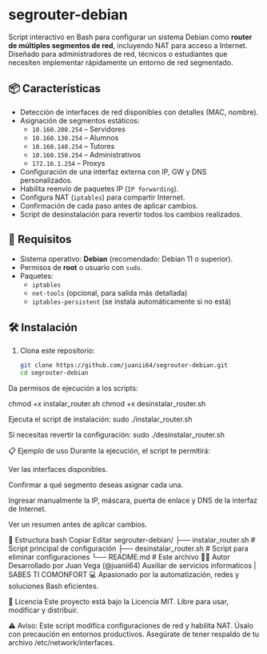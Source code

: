 # segrouter-debian

Script interactivo en Bash para configurar un sistema Debian como **router de múltiples segmentos de red**, incluyendo NAT para acceso a Internet. Diseñado para administradores de red, técnicos o estudiantes que necesiten implementar rápidamente un entorno de red segmentado.

## 📦 Características

- Detección de interfaces de red disponibles con detalles (MAC, nombre).
- Asignación de segmentos estáticos:
  - `10.160.200.254` – Servidores
  - `10.160.130.254` – Alumnos
  - `10.160.140.254` – Tutores
  - `10.160.150.254` – Administrativos
  - `172.16.1.254` – Proxys
- Configuración de una interfaz externa con IP, GW y DNS personalizados.
- Habilita reenvío de paquetes IP (`IP forwarding`).
- Configura NAT (`iptables`) para compartir Internet.
- Confirmación de cada paso antes de aplicar cambios.
- Script de desinstalación para revertir todos los cambios realizados.

## 🚀 Requisitos

- Sistema operativo: **Debian** (recomendado: Debian 11 o superior).
- Permisos de **root** o usuario con `sudo`.
- Paquetes:
  - `iptables`
  - `net-tools` (opcional, para salida más detallada)
  - `iptables-persistent` (se instala automáticamente si no está)

## 🛠️ Instalación

1. Clona este repositorio:
   ```bash
   git clone https://github.com/juanii64/segrouter-debian.git
   cd segrouter-debian
Da permisos de ejecución a los scripts:

chmod +x instalar_router.sh
chmod +x desinstalar_router.sh

Ejecuta el script de instalación:
sudo ./instalar_router.sh

Si necesitas revertir la configuración:
sudo ./desinstalar_router.sh

📋 Ejemplo de uso
Durante la ejecución, el script te permitirá:

Ver las interfaces disponibles.

Confirmar a qué segmento deseas asignar cada una.

Ingresar manualmente la IP, máscara, puerta de enlace y DNS de la interfaz de Internet.

Ver un resumen antes de aplicar cambios.

📁 Estructura
bash
Copiar
Editar
segrouter-debian/
├── instalar_router.sh       # Script principal de configuración
├── desinstalar_router.sh    # Script para eliminar configuraciones
└── README.md                # Este archivo
🧑‍💻 Autor
Desarrollado por Juan Vega (@juanii64)
Auxiliar de servicios informaticos | SABES TI COMONFORT
💻 Apasionado por la automatización, redes y soluciones Bash eficientes.

📝 Licencia
Este proyecto está bajo la Licencia MIT. Libre para usar, modificar y distribuir.

⚠️ Aviso: Este script modifica configuraciones de red y habilita NAT. Úsalo con precaución en entornos productivos. Asegúrate de tener respaldo de tu archivo /etc/network/interfaces.
